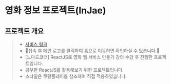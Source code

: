# 영화 정보 프로젝트(InJae)

## 프로젝트 개요
> + [서비스 링크](https://chobolevel.github.io/react-for-beginners)
> + 🚨접속 후 메인 로고를 클릭하여 홈으로 이동하면 확인하실 수 있습니다.🚨
> + [노마드코더] ReactJS로 영화 웹 서비스 만들기 강의 수강 후 진행한 프로젝트입니다.
> + 공부한 ReactJS를 활용해보기 위한 프로젝트입니다.
> + 스타일은 쿠팡플레이를 참조하여 직접 적용하였습니다.
